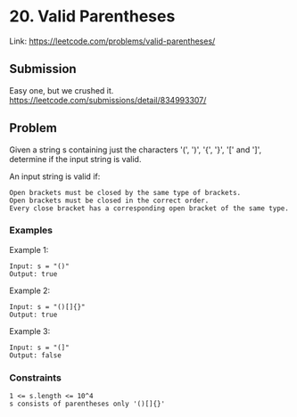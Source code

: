 # 20. Valid Parentheses
Link: https://leetcode.com/problems/valid-parentheses/

## Submission
Easy one, but we crushed it. 
https://leetcode.com/submissions/detail/834993307/

## Problem
Given a string s containing just the characters '(', ')', '{', '}', '[' and ']', determine if the input string is valid.

An input string is valid if:

    Open brackets must be closed by the same type of brackets.
    Open brackets must be closed in the correct order.
    Every close bracket has a corresponding open bracket of the same type.


### Examples
Example 1:

    Input: s = "()"
    Output: true

Example 2:

    Input: s = "()[]{}"
    Output: true

Example 3:

    Input: s = "(]"
    Output: false


### Constraints

    1 <= s.length <= 10^4
    s consists of parentheses only '()[]{}'

